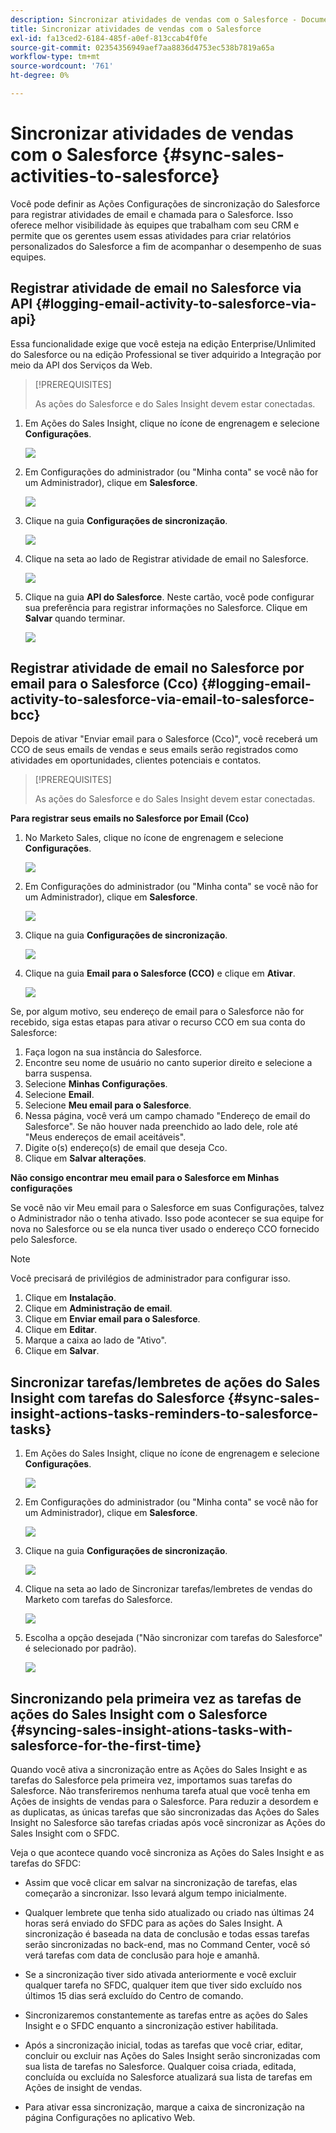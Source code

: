```yaml
---
description: Sincronizar atividades de vendas com o Salesforce - Documentação do Marketo - Documentação do produto
title: Sincronizar atividades de vendas com o Salesforce
exl-id: fa13ced2-6184-485f-a0ef-813ccab4f0fe
source-git-commit: 02354356949aef7aa8836d4753ec538b7819a65a
workflow-type: tm+mt
source-wordcount: '761'
ht-degree: 0%

---
```


# Sincronizar atividades de vendas com o Salesforce {#sync-sales-activities-to-salesforce}

Você pode definir as Ações Configurações de sincronização do Salesforce para registrar atividades de email e chamada para o Salesforce. Isso oferece melhor visibilidade às equipes que trabalham com seu CRM e permite que os gerentes usem essas atividades para criar relatórios personalizados do Salesforce a fim de acompanhar o desempenho de suas equipes.

## Registrar atividade de email no Salesforce via API {#logging-email-activity-to-salesforce-via-api}

Essa funcionalidade exige que você esteja na edição Enterprise/Unlimited do Salesforce ou na edição Professional se tiver adquirido a Integração por meio da API dos Serviços da Web.

>[!PREREQUISITES]
>
>As ações do Salesforce e do Sales Insight devem estar conectadas.

1. Em Ações do Sales Insight, clique no ícone de engrenagem e selecione **Configurações**.

   ![](assets/sync-sales-activities-to-salesforce-1.png)

1. Em Configurações do administrador (ou &quot;Minha conta&quot; se você não for um Administrador), clique em **Salesforce**.

   ![](assets/sync-sales-activities-to-salesforce-2.png)

1. Clique na guia **Configurações de sincronização**.

   ![](assets/sync-sales-activities-to-salesforce-3.png)

1. Clique na seta ao lado de Registrar atividade de email no Salesforce.

   ![](assets/sync-sales-activities-to-salesforce-4.png)

1. Clique na guia **API do Salesforce**. Neste cartão, você pode configurar sua preferência para registrar informações no Salesforce. Clique em **Salvar** quando terminar.

   ![](assets/sync-sales-activities-to-salesforce-5.png)

## Registrar atividade de email no Salesforce por email para o Salesforce (Cco) {#logging-email-activity-to-salesforce-via-email-to-salesforce-bcc}

Depois de ativar &quot;Enviar email para o Salesforce (Cco)&quot;, você receberá um CCO de seus emails de vendas e seus emails serão registrados como atividades em oportunidades, clientes potenciais e contatos.

>[!PREREQUISITES]
>
>As ações do Salesforce e do Sales Insight devem estar conectadas.

**Para registrar seus emails no Salesforce por Email (Cco)**

1. No Marketo Sales, clique no ícone de engrenagem e selecione **Configurações**.

   ![](assets/sync-sales-activities-to-salesforce-6.png)

1. Em Configurações do administrador (ou &quot;Minha conta&quot; se você não for um Administrador), clique em **Salesforce**.

   ![](assets/sync-sales-activities-to-salesforce-7.png)

1. Clique na guia **Configurações de sincronização**.

   ![](assets/sync-sales-activities-to-salesforce-8.png)

1. Clique na guia **Email para o Salesforce (CCO)** e clique em **Ativar**.

   ![](assets/sync-sales-activities-to-salesforce-9.png)

Se, por algum motivo, seu endereço de email para o Salesforce não for recebido, siga estas etapas para ativar o recurso CCO em sua conta do Salesforce:

1. Faça logon na sua instância do Salesforce.
1. Encontre seu nome de usuário no canto superior direito e selecione a barra suspensa.
1. Selecione **Minhas Configurações**.
1. Selecione **Email**.
1. Selecione **Meu email para o Salesforce**.
1. Nessa página, você verá um campo chamado &quot;Endereço de email do Salesforce&quot;. Se não houver nada preenchido ao lado dele, role até &quot;Meus endereços de email aceitáveis&quot;.
1. Digite o(s) endereço(s) de email que deseja Cco.
1. Clique em **Salvar alterações**.

**Não consigo encontrar meu email para o Salesforce em Minhas configurações**

Se você não vir Meu email para o Salesforce em suas Configurações, talvez o Administrador não o tenha ativado. Isso pode acontecer se sua equipe for nova no Salesforce ou se ela nunca tiver usado o endereço CCO fornecido pelo Salesforce.

>[!NOTE]
>
>Você precisará de privilégios de administrador para configurar isso.

1. Clique em **Instalação**.
1. Clique em **Administração de email**.
1. Clique em **Enviar email para o Salesforce**.
1. Clique em **Editar**.
1. Marque a caixa ao lado de &quot;Ativo&quot;.
1. Clique em **Salvar**.

## Sincronizar tarefas/lembretes de ações do Sales Insight com tarefas do Salesforce {#sync-sales-insight-actions-tasks-reminders-to-salesforce-tasks}

1. Em Ações do Sales Insight, clique no ícone de engrenagem e selecione **Configurações**.

   ![](assets/sync-sales-activities-to-salesforce-10.png)

1. Em Configurações do administrador (ou &quot;Minha conta&quot; se você não for um Administrador), clique em **Salesforce**.

   ![](assets/sync-sales-activities-to-salesforce-11.png)

1. Clique na guia **Configurações de sincronização**.

   ![](assets/sync-sales-activities-to-salesforce-12.png)

1. Clique na seta ao lado de Sincronizar tarefas/lembretes de vendas do Marketo com tarefas do Salesforce.

   ![](assets/sync-sales-activities-to-salesforce-13.png)

1. Escolha a opção desejada (&quot;Não sincronizar com tarefas do Salesforce&quot; é selecionado por padrão).

   ![](assets/sync-sales-activities-to-salesforce-14.png)

## Sincronizando pela primeira vez as tarefas de ações do Sales Insight com o Salesforce {#syncing-sales-insight-ations-tasks-with-salesforce-for-the-first-time}

Quando você ativa a sincronização entre as Ações do Sales Insight e as tarefas do Salesforce pela primeira vez, importamos suas tarefas do Salesforce. Não transferiremos nenhuma tarefa atual que você tenha em Ações de insights de vendas para o Salesforce. Para reduzir a desordem e as duplicatas, as únicas tarefas que são sincronizadas das Ações do Sales Insight no Salesforce são tarefas criadas após você sincronizar as Ações do Sales Insight com o SFDC.

Veja o que acontece quando você sincroniza as Ações do Sales Insight e as tarefas do SFDC:

* Assim que você clicar em salvar na sincronização de tarefas, elas começarão a sincronizar. Isso levará algum tempo inicialmente.

* Qualquer lembrete que tenha sido atualizado ou criado nas últimas 24 horas será enviado do SFDC para as ações do Sales Insight. A sincronização é baseada na data de conclusão e todas essas tarefas serão sincronizadas no back-end, mas no Command Center, você só verá tarefas com data de conclusão para hoje e amanhã.

* Se a sincronização tiver sido ativada anteriormente e você excluir qualquer tarefa no SFDC, qualquer item que tiver sido excluído nos últimos 15 dias será excluído do Centro de comando.

* Sincronizaremos constantemente as tarefas entre as ações do Sales Insight e o SFDC enquanto a sincronização estiver habilitada.

* Após a sincronização inicial, todas as tarefas que você criar, editar, concluir ou excluir nas Ações do Sales Insight serão sincronizadas com sua lista de tarefas no Salesforce. Qualquer coisa criada, editada, concluída ou excluída no Salesforce atualizará sua lista de tarefas em Ações de insight de vendas.

* Para ativar essa sincronização, marque a caixa de sincronização na página Configurações no aplicativo Web.
